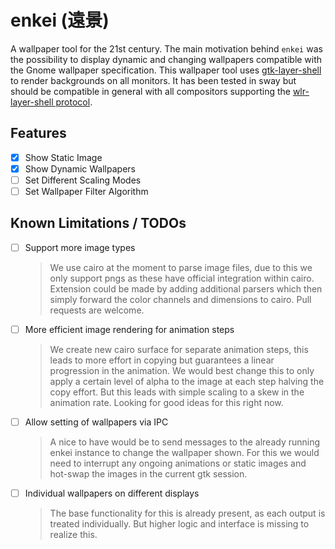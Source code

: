 # enkei (遠景)

A wallpaper tool for the 21st century. The main motivation behind `enkei` was
the possibility to display dynamic and changing wallpapers compatible with the
Gnome wallpaper specification. This wallpaper tool uses
[gtk-layer-shell](https://github.com/wmww/gtk-layer-shell) to render backgrounds
on all monitors. It has been tested in sway but should be compatible in general
with all compositors supporting the [wlr-layer-shell protocol](https://github.com/swaywm/wlr-protocols/blob/master/unstable/wlr-layer-shell-unstable-v1.xml).

## Features

- [X] Show Static Image
- [X] Show Dynamic Wallpapers
- [ ] Set Different Scaling Modes
- [ ] Set Wallpaper Filter Algorithm

## Known Limitations / TODOs

- [ ] Support more image types

    > We use cairo at the moment to parse image files, due to this we only
    > support pngs as these have official integration within cairo.  Extension
    > could be made by adding additional parsers which then simply forward the
    > color channels and dimensions to cairo.  Pull requests are welcome.
    
- [ ] More efficient image rendering for animation steps

    > We create new cairo surface for separate animation steps, this leads to
    > more effort in copying but guarantees a linear progression in the
    > animation.  We would best change this to only apply a certain level of
    > alpha to the image at each step halving the copy effort. But this leads
    > with simple scaling to a skew in the animation rate. Looking for good
    > ideas for this right now.
    
- [ ] Allow setting of wallpapers via IPC

    > A nice to have would be to send messages to the already running enkei
    > instance to change the wallpaper shown.  For this we would need to
    > interrupt any ongoing animations or static images and hot-swap the images
    > in the current gtk session.
    
- [ ] Individual wallpapers on different displays

    > The base functionality for this is already present, as each output is
    > treated individually. But higher logic and interface is missing to realize
    > this.
